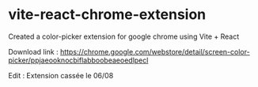 # vite-react-chrome-extension
Created a color-picker extension for google chrome using Vite + React

Download link : https://chrome.google.com/webstore/detail/screen-color-picker/ppjaeooknocbiflabboobeaeoedlpecl

Edit : Extension cassée le 06/08 
